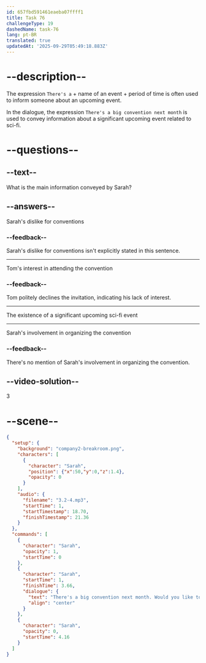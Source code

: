 ```yaml
---
id: 657fbd591461eaeba07ffff1
title: Task 76
challengeType: 19
dashedName: task-76
lang: pt-BR
translated: true
updatedAt: '2025-09-29T05:49:18.883Z'
---
```


<!-- (Audio) Sarah: There's a big convention next month. Would you like to come? -->

# --description--

The expression `There's a` + name of an event + period of time is often used to inform someone about an upcoming event.

In the dialogue, the expression `There's a big convention next month` is used to convey information about a significant upcoming event related to sci-fi.

# --questions--

## --text--

What is the main information conveyed by Sarah?

## --answers--

Sarah's dislike for conventions

### --feedback--

Sarah's dislike for conventions isn't explicitly stated in this sentence.

---

Tom's interest in attending the convention

### --feedback--

Tom politely declines the invitation, indicating his lack of interest.

---

The existence of a significant upcoming sci-fi event

---

Sarah's involvement in organizing the convention

### --feedback--

There's no mention of Sarah's involvement in organizing the convention.

## --video-solution--

3

# --scene--

```json
{
  "setup": {
    "background": "company2-breakroom.png",
    "characters": [
      {
        "character": "Sarah",
        "position": {"x":50,"y":0,"z":1.4},
        "opacity": 0
      }
    ],
    "audio": {
      "filename": "3.2-4.mp3",
      "startTime": 1,
      "startTimestamp": 18.70,
      "finishTimestamp": 21.36
    }
  },
  "commands": [
    {
      "character": "Sarah",
      "opacity": 1,
      "startTime": 0
    },
    {
      "character": "Sarah",
      "startTime": 1,
      "finishTime": 3.66,
      "dialogue": {
        "text": "There's a big convention next month. Would you like to come?",
        "align": "center"
      }
    },
    {
      "character": "Sarah",
      "opacity": 0,
      "startTime": 4.16
    }
  ]
}
```
